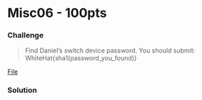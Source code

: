 # Misc06 - 100pts
### Challenge
>Find Daniel’s switch device password.
You should submit: WhiteHat{sha1(password_you_found)}

[File](switch.pcapng)
### Solution